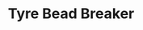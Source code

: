 ---
title: Tyre Bead Breaker
product_name: Tyre Bead Breaker
description: >- 
    Break the bead on those large tractor tyres with this Picket Post Driver attachment.
product_image: 
    image_path: "/images/ppdtyrebeadbreaker.jpeg"
    image_alt: "The picket Post Driver."
tags:
    - "Picket Post Driver"
seo:
   page_description:
   canonical_url:
   featured_image:
   author_twitter_handle:
   open_graph_type:
   no_index: false
---